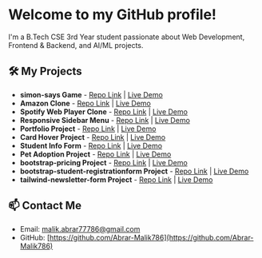 # Welcome to my GitHub profile!
I'm a B.Tech CSE 3rd Year student passionate about Web Development, Frontend & Backend, and AI/ML projects.
## 🛠️ My Projects
- **simon-says Game** - [Repo Link](https://github.com/Abrar-Malik786/simon-says-game) | [Live Demo](https://abrar-malik786.github.io/simon-says-game/)
- **Amazon Clone** - [Repo Link](https://github.com/Abrar-Malik786/amazon-clone) | [Live Demo](https://abrar-malik786.github.io/amazon-clone/)
- **Spotify Web Player Clone** - [Repo Link](https://github.com/Abrar-Malik786/spotify-web-player-clone) | [Live Demo](https://abrar-malik786.github.io/spotify-web-player-clone/)
- **Responsive Sidebar Menu** - [Repo Link](https://github.com/Abrar-Malik786/responsive-sidebar-menu) | [Live Demo](https://abrar-malik786.github.io/responsive-sidebar-menu/)
- **Portfolio Project** - [Repo Link](https://github.com/Abrar-Malik786/portfolio-project) | [Live Demo](https://abrar-malik786.github.io/portfolio-project/)
- **Card Hover Project** - [Repo Link](https://github.com/Abrar-Malik786/card-hover-project) | [Live Demo](https://abrar-malik786.github.io/card-hover-project/)
- **Student Info Form** - [Repo Link](https://github.com/Abrar-Malik786/html-student-info-form) | [Live Demo](https://abrar-malik786.github.io/html-student-info-form/)
- **Pet Adoption Project** - [Repo Link](https://github.com/Abrar-Malik786/pet-adoption) | [Live Demo](https://abrar-malik786.github.io/pet-adoption/)
- **bootstrap-pricing Project** - [Repo Link](https://github.com/Abrar-Malik786/bootstrap-pricing-project) | [Live Demo](https://abrar-malik786.github.io/bootstrap-pricing-project/)
- **bootstrap-student-registrationform Project** - [Repo Link](https://github.com/Abrar-Malik786/student-registration-form-bootstrap) | [Live Demo](https://abrar-malik786.github.io/student-registration-form-bootstrap/)
- **tailwind-newsletter-form Project** - [Repo Link](https://github.com/Abrar-Malik786/tailwind-newsletter-form) | [Live Demo](https://abrar-malik786.github.io/tailwind-newsletter-form/)

## 📫 Contact Me
- Email: [malik.abrar77786@gmail.com](mailto:malik.abrar77786@gmail.com)  
- GitHub: [https://github.com/Abrar-Malik786](https://github.com/Abrar-Malik786)

